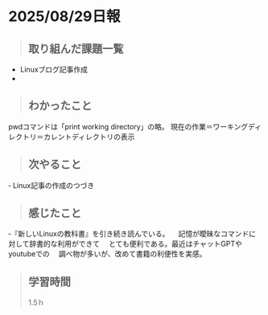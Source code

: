
# 2025/08/29日報 


>## 取り組んだ課題一覧
- Linuxブログ記事作成
- 
> ## わかったこと
pwdコマンドは「print working directory」の略。
現在の作業＝ワーキングディレクトリ＝カレントディレクトリの表示

> ## 次やること
‐ Linux記事の作成のつづき

> ## 感じたこと
‐『新しいLinuxの教科書』を引き続き読んでいる。
　記憶が曖昧なコマンドに対して辞書的な利用ができて
　とても便利である。最近はチャットGPTやyoutubeでの
　調べ物が多いが、改めて書籍の利便性を実感。

> ## 学習時間
>
> 1.5ｈ